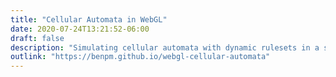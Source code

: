 ```yaml
---
title: "Cellular Automata in WebGL"
date: 2020-07-24T13:21:52-06:00
draft: false
description: "Simulating cellular automata with dynamic rulesets in a single fragment shader"
outlink: "https://benpm.github.io/webgl-cellular-automata"
---
```

